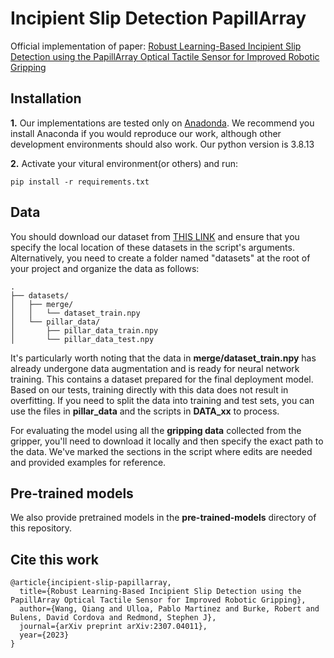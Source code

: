 # Incipient Slip Detection PapillArray
Official implementation of paper: [Robust Learning-Based Incipient Slip Detection using the PapillArray Optical Tactile Sensor for Improved Robotic Gripping](https://arxiv.org/pdf/2307.04011.pdf)

## Installation
**1.** Our implementations are tested only on [Anadonda](https://www.anaconda.com/products/distribution). We recommend you install Anaconda if you would reproduce our work, although other development environments should also work. Our python version is 3.8.13

**2.** Activate your vitural environment(or others) and run:

    pip install -r requirements.txt

## Data
You should download our dataset from [THIS LINK](https://drive.google.com/drive/folders/1wGuRzLHXnhaB8dtsyesGwO4MZjJLhYRW?usp=drive_link) and ensure that you specify the local location of these datasets in the script's arguments. Alternatively, you need to create a folder named "datasets" at the root of your project and organize the data as follows:
```
.
├── datasets/
│   ├── merge/
│   │   └── dataset_train.npy
│   └── pillar_data/
│       ├── pillar_data_train.npy
│       └── pillar_data_test.npy
```
It's particularly worth noting that the data in **merge/dataset_train.npy** has already undergone data augmentation and is ready for neural network training. This contains a dataset prepared for the final deployment model. Based on our tests, training directly with this data does not result in overfitting. If you need to split the data into training and test sets, you can use the files in **pillar_data** and the scripts in **DATA_xx** to process.

For evaluating the model using all the **gripping data** collected from the gripper, you'll need to download it locally and then specify the exact path to the data. We've marked the sections in the script where edits are needed and provided examples for reference.

## Pre-trained models
We also provide pretrained models in the **pre-trained-models** directory of this repository.

## Cite this work
```
@article{incipient-slip-papillarray,
  title={Robust Learning-Based Incipient Slip Detection using the PapillArray Optical Tactile Sensor for Improved Robotic Gripping},
  author={Wang, Qiang and Ulloa, Pablo Martinez and Burke, Robert and Bulens, David Cordova and Redmond, Stephen J},
  journal={arXiv preprint arXiv:2307.04011},
  year={2023}
}
```
